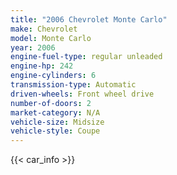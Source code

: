```yaml
---
title: "2006 Chevrolet Monte Carlo"
make: Chevrolet
model: Monte Carlo
year: 2006
engine-fuel-type: regular unleaded
engine-hp: 242
engine-cylinders: 6
transmission-type: Automatic
driven-wheels: Front wheel drive
number-of-doors: 2
market-category: N/A
vehicle-size: Midsize
vehicle-style: Coupe
---
```


{{< car_info >}}
